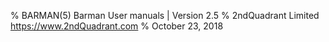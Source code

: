 % BARMAN(5) Barman User manuals | Version 2.5
% 2ndQuadrant Limited <https://www.2ndQuadrant.com>
% October 23, 2018
